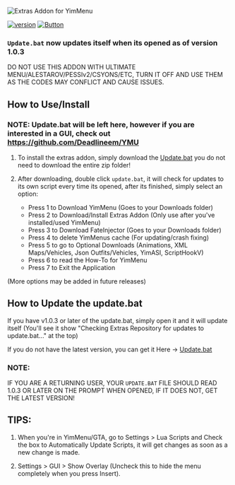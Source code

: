 ![Extras Addon for YimMenu](http://extrasaddon.us.to/img/extras-header-2.png)

[![version](https://img.shields.io/badge/version-1.1.0-green.svg)](http://extrasaddon.us.to/) [![Button](https://img.shields.io/badge/YimMenu-Repository-red)](https://github.com/YimMenu/YimMenu)


### `Update.bat` now updates itself when its opened as of version 1.0.3

DO NOT USE THIS ADDON WITH ULTIMATE MENU/ALESTAROV/PESSIv2/CSYONS/ETC, TURN IT OFF AND USE THEM AS THE CODES MAY CONFLICT AND CAUSE ISSUES.

## How to Use/Install

### NOTE: Update.bat will be left here, however if you are interested in a GUI, check out https://github.com/Deadlineem/YMU

1. To install the extras addon, simply download the [Update.bat](https://github.com/Deadlineem/Extras-Addon-for-YimMenu/blob/main/update.bat) you do not need to download the entire zip folder!

2. After downloading, double click `update.bat`, it will check for updates to its own script every time its opened, after its finished, simply select an option:
   - Press 1 to Download YimMenu (Goes to your Downloads folder)
   - Press 2 to Download/Install Extras Addon (Only use after you've installed/used YimMenu)
   - Press 3 to Download FateInjector (Goes to your Downloads folder)
   - Press 4 to delete YimMenus cache (For updating/crash fixing)
   - Press 5 to go to Optional Downloads (Animations, XML Maps/Vehicles, Json Outfits/Vehicles, YimASI, ScriptHookV)
   - Press 6 to read the How-To for YimMenu
   - Press 7 to Exit the Application

(More options may be added in future releases)
## How to Update the update.bat

If you have v1.0.3 or later of the update.bat, simply open it and it will update itself (You'll see it show "Checking Extras Repository for updates to update.bat..." at the top)

If you do not have the latest version, you can get it Here -> [Update.bat](https://github.com/Deadlineem/Extras-Addon-for-YimMenu/blob/main/update.bat)

### NOTE:

IF YOU ARE A RETURNING USER, YOUR `UPDATE.BAT` FILE SHOULD READ 1.0.3 OR LATER ON THE PROMPT WHEN OPENED, IF IT DOES NOT, GET THE LATEST VERSION!

## TIPS:

1. When you're in YimMenu/GTA, go to Settings > Lua Scripts and Check the box to Automatically Update Scripts, it will get changes as soon as a new change is made.

2. Settings > GUI > Show Overlay (Uncheck this to hide the menu completely when you press Insert).
